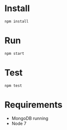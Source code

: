 # Install
`npm install`

# Run
`npm start`

# Test
`npm test`

# Requirements
- MongoDB running
- Node 7